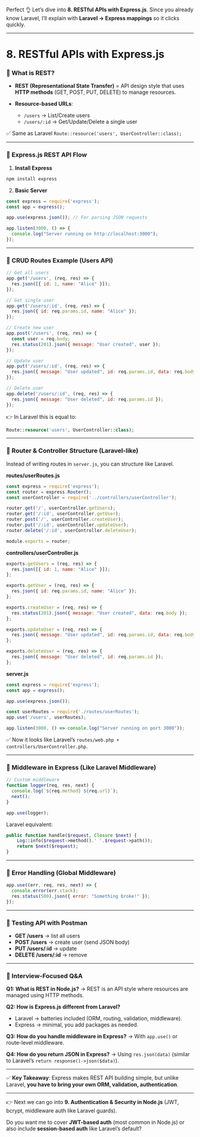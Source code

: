 Perfect 👌 Let’s dive into **8. RESTful APIs with Express.js**.
Since you already know Laravel, I’ll explain with **Laravel → Express mappings** so it clicks quickly.

---

# **8. RESTful APIs with Express.js**

### 📌 What is REST?

* **REST (Representational State Transfer)** = API design style that uses **HTTP methods** (GET, POST, PUT, DELETE) to manage resources.
* **Resource-based URLs**:

  * `/users` → List/Create users
  * `/users/:id` → Get/Update/Delete a single user

✅ Same as Laravel `Route::resource('users', UserController::class);`

---

### 📌 Express.js REST API Flow

1. **Install Express**

```bash
npm install express
```

2. **Basic Server**

```js
const express = require('express');
const app = express();

app.use(express.json()); // For parsing JSON requests

app.listen(3000, () => {
  console.log("Server running on http://localhost:3000");
});
```

---

### 📌 CRUD Routes Example (Users API)

```js
// Get all users
app.get('/users', (req, res) => {
  res.json([{ id: 1, name: "Alice" }]);
});

// Get single user
app.get('/users/:id', (req, res) => {
  res.json({ id: req.params.id, name: "Alice" });
});

// Create new user
app.post('/users', (req, res) => {
  const user = req.body;
  res.status(201).json({ message: "User created", user });
});

// Update user
app.put('/users/:id', (req, res) => {
  res.json({ message: "User updated", id: req.params.id, data: req.body });
});

// Delete user
app.delete('/users/:id', (req, res) => {
  res.json({ message: "User deleted", id: req.params.id });
});
```

👉 In Laravel this is equal to:

```php
Route::resource('users', UserController::class);
```

---

### 📌 Router & Controller Structure (Laravel-like)

Instead of writing routes in `server.js`, you can structure like Laravel.

**routes/userRoutes.js**

```js
const express = require('express');
const router = express.Router();
const userController = require('../controllers/userController');

router.get('/', userController.getUsers);
router.get('/:id', userController.getUser);
router.post('/', userController.createUser);
router.put('/:id', userController.updateUser);
router.delete('/:id', userController.deleteUser);

module.exports = router;
```

**controllers/userController.js**

```js
exports.getUsers = (req, res) => {
  res.json([{ id: 1, name: "Alice" }]);
};

exports.getUser = (req, res) => {
  res.json({ id: req.params.id, name: "Alice" });
};

exports.createUser = (req, res) => {
  res.status(201).json({ message: "User created", data: req.body });
};

exports.updateUser = (req, res) => {
  res.json({ message: "User updated", id: req.params.id, data: req.body });
};

exports.deleteUser = (req, res) => {
  res.json({ message: "User deleted", id: req.params.id });
};
```

**server.js**

```js
const express = require('express');
const app = express();

app.use(express.json());

const userRoutes = require('./routes/userRoutes');
app.use('/users', userRoutes);

app.listen(3000, () => console.log("Server running on port 3000"));
```

✅ Now it looks like Laravel’s `routes/web.php + controllers/UserController.php`.

---

### 📌 Middleware in Express (Like Laravel Middleware)

```js
// Custom middleware
function logger(req, res, next) {
  console.log(`${req.method} ${req.url}`);
  next();
}

app.use(logger);
```

Laravel equivalent:

```php
public function handle($request, Closure $next) {
    Log::info($request->method().' '.$request->path());
    return $next($request);
}
```

---

### 📌 Error Handling (Global Middleware)

```js
app.use((err, req, res, next) => {
  console.error(err.stack);
  res.status(500).json({ error: "Something broke!" });
});
```

---

### 📌 Testing API with Postman

* **GET /users** → list all users
* **POST /users** → create user (send JSON body)
* **PUT /users/\:id** → update
* **DELETE /users/\:id** → remove

---

### 📌 Interview-Focused Q\&A

**Q1: What is REST in Node.js?**
→ REST is an API style where resources are managed using HTTP methods.

**Q2: How is Express.js different from Laravel?**

* Laravel → batteries included (ORM, routing, validation, middleware).
* Express → minimal, you add packages as needed.

**Q3: How do you handle middleware in Express?**
→ With `app.use()` or route-level middleware.

**Q4: How do you return JSON in Express?**
→ Using `res.json(data)` (similar to Laravel’s `return response()->json($data)`).

---

✅ **Key Takeaway**:
Express makes REST API building simple, but unlike Laravel, **you have to bring your own ORM, validation, authentication**.

---

👉 Next we can go into **9. Authentication & Security in Node.js** (JWT, bcrypt, middleware auth like Laravel guards).

Do you want me to cover **JWT-based auth** (most common in Node.js) or also include **session-based auth** like Laravel’s default?
